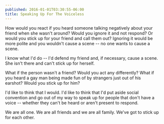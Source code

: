 ```yaml
---
published: 2016-01-01T03:30:55-06:00
title: Speaking Up For The Voiceless
---
```

How would you react if you heard someone talking negatively about your friend when she wasn't around? Would you ignore it and not respond? Or would you stick up for your friend and call them out? Ignoring it would be more polite and you wouldn't cause a scene -- no one wants to cause a scene.

I know what I'd do -- I'd defend my friend and, if necessary, cause a scene. She isn't there and can't stick up for herself.

What if the person wasn't a friend? Would you act any differently? What if you heard a gay man being made fun of by strangers just out of his earshot? Would you stick up for him?

I'd like to think that I would. I'd like to think that I'd put aside social convention and go out of my way to speak up for people that don't have a voice -- whether they can't be heard or aren't present to respond.

We are all one. We are all friends and we are all family. We've got to stick up for each other.